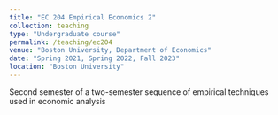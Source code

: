 ```yaml
---
title: "EC 204 Empirical Economics 2"
collection: teaching
type: "Undergraduate course"
permalink: /teaching/ec204
venue: "Boston University, Department of Economics"
date: "Spring 2021, Spring 2022, Fall 2023"
location: "Boston University"
---
```

Second semester of a two-semester sequence of empirical techniques used in economic analysis

